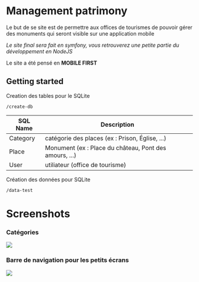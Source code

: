 # Management patrimony

Le but de se site est de permettre aux offices de tourismes de pouvoir gérer des monuments qui seront visible sur une application mobile

*Le site final sera fait en symfony, vous retrouverez une petite partie du développement en NodeJS*

Le site a été pensé en **MOBILE FIRST**

## Getting started
Creation des tables pour le SQLite
```text
/create-db
```
SQL Name | Description
--- | ---
Category | catégorie des places (ex : Prison, Église, ...)
Place | Monument (ex : Place du château, Pont des amours, ...)
User | utiliateur (office de tourisme)


Création des données pour SQLite
```text
/data-test
```

# Screenshots

### Catégories

![](https://nathan-cuvellier.fr/img/js_damas/category.png)

### Barre de navigation pour les petits écrans

![](https://nathan-cuvellier.fr/img/js_damas/m_menu.png)
